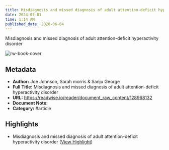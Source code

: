 ```yaml
---
title: Misdiagnosis and missed diagnosis of adult attention-deficit hyperactivity disorder
date: 2024-05-01
time: 1:14 AM
published_date: 2020-06-04
---
```

Misdiagnosis and missed diagnosis of adult attention-deficit hyperactivity disorder

![rw-book-cover](https://readwise-assets.s3.amazonaws.com/static/images/article3.5c705a01b476.png)

## Metadata
- **Author:** Joe Johnson, Sarah morris & Sanju George
- **Full Title:** Misdiagnosis and missed diagnosis of adult attention-deficit hyperactivity disorder
- **URL:** https://readwise.io/reader/document_raw_content/128968132
- **Document Note:** 
- **Category:** #article

## Highlights
- Misdiagnosis and missed diagnosis of adult attention-deficit hyperactivity disorder ([View Highlight](https://read.readwise.io/read/01hkrex3w3ed8dtjs8gybat2tf))
